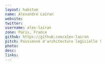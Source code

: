 ```yaml
---
layout: habitue
name: Alexandre Lairan
website:
twitter:
username: alex-lairan
zone: Paris, France
github: https://github.com/alex-lairan
pitch: Passionné d'architecture logicielle !
photo:
desc:
links:
---
```

